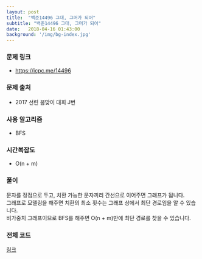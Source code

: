```yaml
---
layout: post
title:  "백준14496 그대, 그머가 되어"
subtitle: "백준14496 그대, 그머가 되어"
date:   2018-04-16 01:43:00
background: '/img/bg-index.jpg'
---
```


### 문제 링크
* https://icpc.me/14496

### 문제 출처
* 2017 선린 봄맞이 대회 J번

### 사용 알고리즘
* BFS

### 시간복잡도
* O(n + m)

### 풀이
문자를 정점으로 두고, 치환 가능한 문자끼리 간선으로 이어주면 그래프가 됩니다.<br>
그래프로 모델링을 해주면 치환의 최소 횟수는 그래프 상에서 최단 경로임을 알 수 있습니다.<br>
비가중치 그래프이므로 BFS를 해주면 O(n + m)만에 최단 경로를 찾을 수 있습니다.

### 전체 코드
<a href = "https://github.com/justiceHui/BOJ/blob/master/SunrinSpring17/14496.cpp">링크</a>
